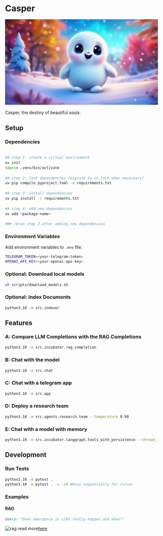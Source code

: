 # Casper

<p align="center">
    <img src="./assets/casper.png" alt="casper" width="600"/>
</p>

Casper, the destiny of beautiful souls.


## Setup

### Dependencies

```bash

## step 1: create a virtual environment
uv init
source .venv/bin/activate

## step 2: lock dependencies [migrate to uv.lock when necessary]
uv pip compile pyproject.toml -o requirements.txt

## step 3: install dependencies
uv pip install -r requirements.txt

## step 4: add new dependencies
uv add <package-name>

### rerun step 2 after adding new dependencies
```

### Environment Variables

Add environment variables to `.env` file.

```bash
TELEGRAM_TOKEN=<your-telegram-token>
OPENAI_API_KEY=<your-openai-api-key>
```

### Optional: Download local models

```bash
sh scripts/download_models.sh
```


### Optional: Index Documents

```bash
python3.10 -m src.indexer
```

## Features

### A: Compare  LLM Completions with the RAG Completions

```bash
python3.10 -m src.incubator.rag_completion
```

### B: Chat with the model

```bash
python3.10 -m src.chat
```

### C: Chat with a telegram app

```bash
python3.10 -m src.app
```

### D: Deploy a research team

```bash
python3.10 -m src.agents.research.team --temperature 0.98
```

### E: Chat with a model with memory

```bash
python3.10 -m src.incubator.langgraph.tools_with_persistence --thread_id 20241221190010
```

## Development
    
### Run Tests

```bash
python3.10 -m pytest .
python3.10 -m pytest . -v -n0 ##run sequentially for cursor
```
### Examples

#### RAG

```md
Query: "Does emergence in LLMs really happen and when?"
```

![rag](../assets/rag.png)
read more[here](https://www.analyticsvidhya.com/blog/2023/10/rag-pipeline-with-the-llama-index/)
